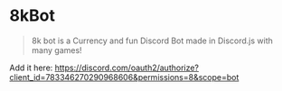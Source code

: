 # 8kBot
> 8k bot is a Currency and fun Discord Bot made in Discord.js with many games!

Add it here:
https://discord.com/oauth2/authorize?client_id=783346270290968606&permissions=8&scope=bot
